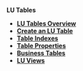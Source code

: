 <strong>LU Tables<strong>
<ul>

<li><a href="/articles/06_LU_tables/01_LU_tables_overview.md">LU Tables Overview</a></li>
<li><a href="/articles/06_LU_tables/02_create_an_LU_table.md">Create an LU Table</a></li>
<li><a href="/articles/06_LU_tables/03_table_indexes.md">Table Indexes</a></li>
<li><a href="/articles/06_LU_tables/04_table_properties.md">Table Properties</a></li>
<li><a href="/articles/06_LU_tables/05_business_tables.md">Business Tables</a></li>
<li><a href="/articles/06_LU_tables/06_LU_views.md">LU Views</a></li>

</ul>

